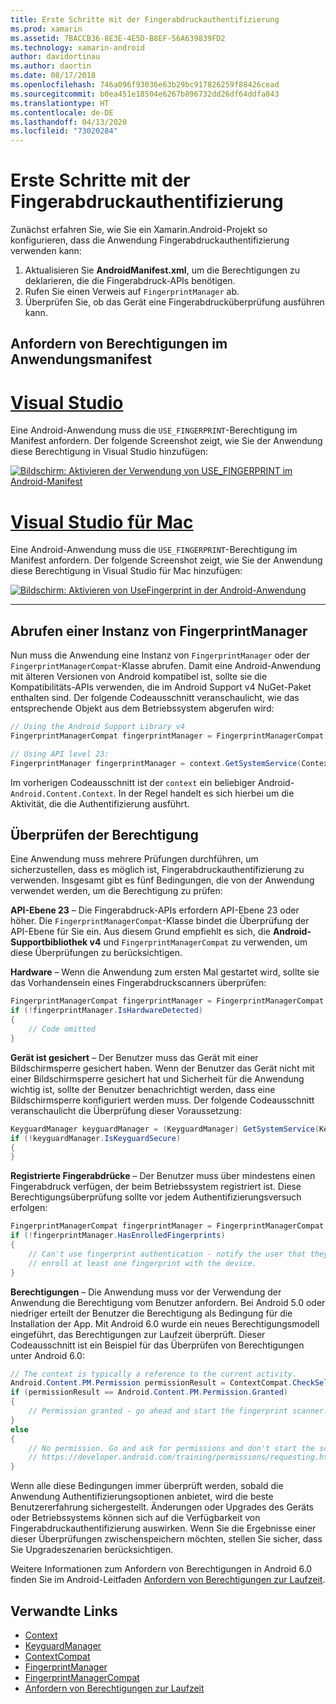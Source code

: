```yaml
---
title: Erste Schritte mit der Fingerabdruckauthentifizierung
ms.prod: xamarin
ms.assetid: 7BACCB36-8E3E-4E5D-B8EF-56A639839FD2
ms.technology: xamarin-android
author: davidortinau
ms.author: daortin
ms.date: 08/17/2018
ms.openlocfilehash: 746a096f93036e63b29bc917826259f88426cead
ms.sourcegitcommit: b0ea451e18504e6267b896732dd26df64ddfa843
ms.translationtype: HT
ms.contentlocale: de-DE
ms.lasthandoff: 04/13/2020
ms.locfileid: "73020284"
---
```

# <a name="getting-started-with-fingerprint-authentication"></a>Erste Schritte mit der Fingerabdruckauthentifizierung

Zunächst erfahren Sie, wie Sie ein Xamarin.Android-Projekt so konfigurieren, dass die Anwendung Fingerabdruckauthentifizierung verwenden kann:

1. Aktualisieren Sie **AndroidManifest.xml**, um die Berechtigungen zu deklarieren, die die Fingerabdruck-APIs benötigen.
2. Rufen Sie einen Verweis auf `FingerprintManager` ab.
3. Überprüfen Sie, ob das Gerät eine Fingerabdrucküberprüfung ausführen kann.

## <a name="requesting-permissions-in-the-application-manifest"></a>Anfordern von Berechtigungen im Anwendungsmanifest

# <a name="visual-studio"></a>[Visual Studio](#tab/windows)

Eine Android-Anwendung muss die `USE_FINGERPRINT`-Berechtigung im Manifest anfordern. Der folgende Screenshot zeigt, wie Sie der Anwendung diese Berechtigung in Visual Studio hinzufügen:

[![Bildschirm: Aktivieren der Verwendung von USE\_FINGERPRINT im Android-Manifest](get-started-images/fingerprint-01-vs.png)](get-started-images/fingerprint-01-vs.png#lightbox) 

# <a name="visual-studio-for-mac"></a>[Visual Studio für Mac](#tab/macos)

Eine Android-Anwendung muss die `USE_FINGERPRINT`-Berechtigung im Manifest anfordern. Der folgende Screenshot zeigt, wie Sie der Anwendung diese Berechtigung in Visual Studio für Mac hinzufügen:

[![Bildschirm: Aktivieren von UseFingerprint in der Android-Anwendung](get-started-images/fingerprint-01-xs.png)](get-started-images/fingerprint-01-xs.png#lightbox) 

-----

## <a name="getting-an-instance-of-the-fingerprintmanager"></a>Abrufen einer Instanz von FingerprintManager

Nun muss die Anwendung eine Instanz von `FingerprintManager` oder der `FingerprintManagerCompat`-Klasse abrufen. Damit eine Android-Anwendung mit älteren Versionen von Android kompatibel ist, sollte sie die Kompatibilitäts-APIs verwenden, die im Android Support v4 NuGet-Paket enthalten sind. Der folgende Codeausschnitt veranschaulicht, wie das entsprechende Objekt aus dem Betriebssystem abgerufen wird: 

```csharp
// Using the Android Support Library v4
FingerprintManagerCompat fingerprintManager = FingerprintManagerCompat.From(context);

// Using API level 23:
FingerprintManager fingerprintManager = context.GetSystemService(Context.FingerprintService) as FingerprintManager;
```  

Im vorherigen Codeausschnitt ist der `context` ein beliebiger Android-`Android.Content.Context`. In der Regel handelt es sich hierbei um die Aktivität, die die Authentifizierung ausführt.

## <a name="checking-for-eligibility"></a>Überprüfen der Berechtigung

Eine Anwendung muss mehrere Prüfungen durchführen, um sicherzustellen, dass es möglich ist, Fingerabdruckauthentifizierung zu verwenden. Insgesamt gibt es fünf Bedingungen, die von der Anwendung verwendet werden, um die Berechtigung zu prüfen:  

**API-Ebene 23** &ndash; Die Fingerabdruck-APIs erfordern API-Ebene 23 oder höher. Die `FingerprintManagerCompat`-Klasse bindet die Überprüfung der API-Ebene für Sie ein. Aus diesem Grund empfiehlt es sich, die **Android-Supportbibliothek v4** und `FingerprintManagerCompat` zu verwenden, um diese Überprüfungen zu berücksichtigen.

**Hardware** &ndash; Wenn die Anwendung zum ersten Mal gestartet wird, sollte sie das Vorhandensein eines Fingerabdruckscanners überprüfen:

```csharp
FingerprintManagerCompat fingerprintManager = FingerprintManagerCompat.From(context);
if (!fingerprintManager.IsHardwareDetected)
{
    // Code omitted
}
```

**Gerät ist gesichert** &ndash; Der Benutzer muss das Gerät mit einer Bildschirmsperre gesichert haben. Wenn der Benutzer das Gerät nicht mit einer Bildschirmsperre gesichert hat und Sicherheit für die Anwendung wichtig ist, sollte der Benutzer benachrichtigt werden, dass eine Bildschirmsperre konfiguriert werden muss. Der folgende Codeausschnitt veranschaulicht die Überprüfung dieser Voraussetzung:

```csharp
KeyguardManager keyguardManager = (KeyguardManager) GetSystemService(KeyguardService);
if (!keyguardManager.IsKeyguardSecure)
{
}
```

**Registrierte Fingerabdrücke** &ndash; Der Benutzer muss über mindestens einen Fingerabdruck verfügen, der beim Betriebssystem registriert ist. Diese Berechtigungsüberprüfung sollte vor jedem Authentifizierungsversuch erfolgen:

```csharp
FingerprintManagerCompat fingerprintManager = FingerprintManagerCompat.From(context);
if (!fingerprintManager.HasEnrolledFingerprints)
{
    // Can't use fingerprint authentication - notify the user that they need to
    // enroll at least one fingerprint with the device.
}
```

**Berechtigungen** &ndash; Die Anwendung muss vor der Verwendung der Anwendung die Berechtigung vom Benutzer anfordern. Bei Android 5.0 oder niedriger erteilt der Benutzer die Berechtigung als Bedingung für die Installation der App. Mit Android 6.0 wurde ein neues Berechtigungsmodell eingeführt, das Berechtigungen zur Laufzeit überprüft. Dieser Codeausschnitt ist ein Beispiel für das Überprüfen von Berechtigungen unter Android 6.0:

```csharp
// The context is typically a reference to the current activity.
Android.Content.PM.Permission permissionResult = ContextCompat.CheckSelfPermission(context, Manifest.Permission.UseFingerprint);
if (permissionResult == Android.Content.PM.Permission.Granted)
{
    // Permission granted - go ahead and start the fingerprint scanner.
}
else
{
    // No permission. Go and ask for permissions and don't start the scanner. See
    // https://developer.android.com/training/permissions/requesting.html
}
```

Wenn alle diese Bedingungen immer überprüft werden, sobald die Anwendung Authentifizierungsoptionen anbietet, wird die beste Benutzererfahrung sichergestellt. Änderungen oder Upgrades des Geräts oder Betriebssystems können sich auf die Verfügbarkeit von Fingerabdruckauthentifizierung auswirken. Wenn Sie die Ergebnisse einer dieser Überprüfungen zwischenspeichern möchten, stellen Sie sicher, dass Sie Upgradeszenarien berücksichtigen.

Weitere Informationen zum Anfordern von Berechtigungen in Android 6.0 finden Sie im Android-Leitfaden [Anfordern von Berechtigungen zur Laufzeit](https://developer.android.com/training/permissions/requesting.html).

## <a name="related-links"></a>Verwandte Links

- [Context](xref:Android.Content.Context)
- [KeyguardManager](xref:Android.App.KeyguardManager)
- [ContextCompat](https://developer.android.com/reference/android/support/v4/content/ContextCompat)
- [FingerprintManager](https://developer.android.com/reference/android/hardware/fingerprint/FingerprintManager.html)
- [FingerprintManagerCompat](https://developer.android.com/reference/android/support/v4/hardware/fingerprint/FingerprintManagerCompat.html)
- [Anfordern von Berechtigungen zur Laufzeit](https://developer.android.com/training/permissions/requesting.html)
